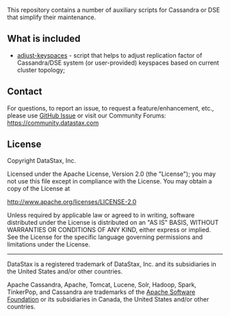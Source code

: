 This repository contains a number of auxiliary scripts for Cassandra or DSE that simplify
their maintenance.

## What is included

* [adjust-keyspaces](adjust-keyspaces) - script that helps to adjust replication factor of Cassandra/DSE
  system (or user-provided) keyspaces based on current cluster topology;


## Contact

For questions, to report an issue, to request a feature/enhancement, etc., please use [GitHub Issue](https://github.com/DataStax-Toolkit/cassandra-dse-helper-scripts/issues/new) or visit our Community Forums: https://community.datastax.com

## License

Copyright DataStax, Inc.

Licensed under the Apache License, Version 2.0 (the "License"); you may not use this file except in compliance with the License. You may obtain a copy of the License at

http://www.apache.org/licenses/LICENSE-2.0

Unless required by applicable law or agreed to in writing, software distributed under the License is distributed on an "AS IS" BASIS, WITHOUT WARRANTIES OR CONDITIONS OF ANY KIND, either express or implied. See the License for the specific language governing permissions and limitations under the License.

----

DataStax is a registered trademark of DataStax, Inc. and its subsidiaries in the United States 
and/or other countries.

Apache Cassandra, Apache, Tomcat, Lucene, Solr, Hadoop, Spark, TinkerPop, and Cassandra are 
trademarks of the [Apache Software Foundation](http://www.apache.org/) or its subsidiaries in
Canada, the United States and/or other countries.
